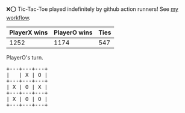 :x::o: Tic-Tac-Toe played indefinitely by github action runners! See [my workflow](.github/workflows/play.yaml).

|PlayerX wins|PlayerO wins|Ties|
|-|-|-|
|1252|1174|547|

PlayerO's turn.

<pre>
+---+---+---+
|   | X | O |
+---+---+---+
| X | O | X |
+---+---+---+
| X | O | O |
+---+---+---+
</pre>
